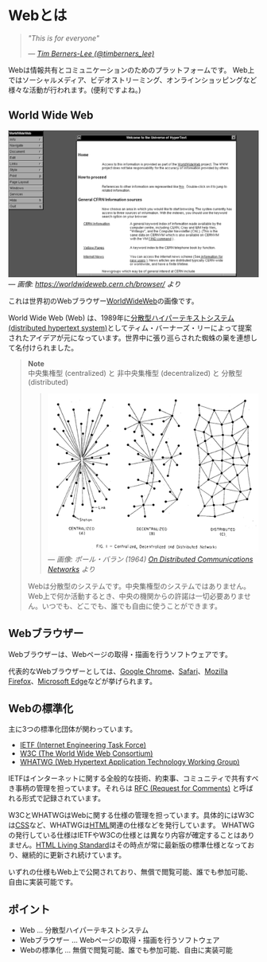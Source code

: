 # Webとは

> _"This is for everyone"_
>
> _― [Tim Berners-Lee (@timberners_lee)](https://twitter.com/timberners_lee/status/228960085672599552)_

Webは情報共有とコミュニケーションのためのプラットフォームです。
Web上ではソーシャルメディア、ビデオストリーミング、オンラインショッピングなど様々な活動が行われます。(便利ですよね。)

## World Wide Web

![](assets/world-wide-web.png)
_― 画像: <https://worldwideweb.cern.ch/browser/> より_

これは世界初のWebブラウザー[WorldWideWeb](https://ja.wikipedia.org/wiki/WorldWideWeb)の画像です。

World Wide Web (Web) は、1989年に[分散型ハイパーテキストシステム (distributed hypertext system)](https://www.w3.org/History/1989/proposal.html)としてティム・バーナーズ・リーによって提案されたアイデアが元になっています。世界中に張り巡らされた蜘蛛の巣を連想して名付けられました。

> **Note**\
> 中央集権型 (centralized) と 非中央集権型 (decentralized) と 分散型 (distributed)
>
> > ![](assets/distributed-networks.png)\
> > _― 画像: ポール・バラン (1964) [On Distributed Communications Networks](https://www.rand.org/content/dam/rand/pubs/papers/2005/P2626.pdf) より_
>
> Webは分散型のシステムです。中央集権型のシステムではありません。Web上で何か活動するとき、中央の機関からの許諾は一切必要ありません。いつでも、どこでも、誰でも自由に使うことができます。

## Webブラウザー

Webブラウザーは、Webページの取得・描画を行うソフトウェアです。

代表的なWebブラウザーとしては、[Google Chrome](https://www.google.co.jp/intl/ja/chrome/)、[Safari](https://www.apple.com/jp/safari/)、[Mozilla Firefox](https://www.mozilla.org/ja/firefox/)、[Microsoft Edge](https://www.microsoft.com/ja-jp/edge)などが挙げられます。

## Webの標準化

主に3つの標準化団体が関わっています。

- [IETF (Internet Engineering Task Force)](https://www.ietf.org/)
- [W3C (The World Wide Web Consortium)](https://www.w3.org/)
- [WHATWG (Web Hypertext Application Technology Working Group)](https://whatwg.org/)

IETFはインターネットに関する全般的な技術、約束事、コミュニティで共有すべき事柄の管理を担っています。それらは [RFC (Request for Comments)](https://ja.wikipedia.org/wiki/Request_for_Comments) と呼ばれる形式で記録されています。

W3CとWHATWGはWebに関する仕様の管理を担っています。具体的にはW3Cは[CSS](https://developer.mozilla.org/ja/docs/Web/CSS)など、WHATWGは[HTML](https://developer.mozilla.org/ja/docs/Web/HTML)関連の仕様などを発行しています。
WHATWGの発行している仕様はIETFやW3Cの仕様とは異なり内容が確定することはありません。[HTML Living Standard](https://html.spec.whatwg.org/multipage/)はその時点が常に最新版の標準仕様となっており、継続的に更新され続けています。

いずれの仕様もWeb上で公開されており、無償で閲覧可能、誰でも参加可能、自由に実装可能です。

## ポイント

- Web … 分散型ハイパーテキストシステム
- Webブラウザー … Webページの取得・描画を行うソフトウェア
- Webの標準化 … 無償で閲覧可能、誰でも参加可能、自由に実装可能
